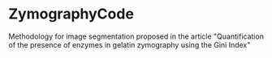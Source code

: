 # ZymographyCode
Methodology for image segmentation proposed in the article "Quantification of the presence of enzymes in gelatin zymography using the Gini Index"
